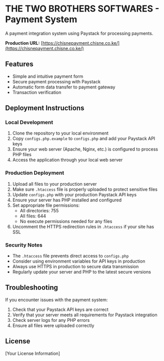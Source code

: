 # THE TWO BROTHERS SOFTWARES - Payment System

A payment integration system using Paystack for processing payments.

**Production URL:** [https://chisnepayment.chisne.co.ke/](https://chisnepayment.chisne.co.ke/)

## Features

- Simple and intuitive payment form
- Secure payment processing with Paystack
- Automatic form data transfer to payment gateway
- Transaction verification

## Deployment Instructions

### Local Development

1. Clone the repository to your local environment
2. Copy `configs.php.example` to `configs.php` and add your Paystack API keys
3. Ensure your web server (Apache, Nginx, etc.) is configured to process PHP files
4. Access the application through your local web server

### Production Deployment

1. Upload all files to your production server
2. Make sure `.htaccess` file is properly uploaded to protect sensitive files
3. Update `configs.php` with your production Paystack API keys
4. Ensure your server has PHP installed and configured
5. Set appropriate file permissions:
   - All directories: 755
   - All files: 644
   - No execute permissions needed for any files
6. Uncomment the HTTPS redirection rules in `.htaccess` if your site has SSL

### Security Notes

- The `.htaccess` file prevents direct access to `configs.php`
- Consider using environment variables for API keys in production
- Always use HTTPS in production to secure data transmission
- Regularly update your server and PHP to the latest secure versions

## Troubleshooting

If you encounter issues with the payment system:

1. Check that your Paystack API keys are correct
2. Verify that your server meets all requirements for Paystack integration
3. Check server logs for any PHP errors
4. Ensure all files were uploaded correctly

## License

[Your License Information]
